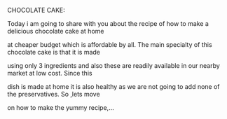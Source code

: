 CHOCOLATE CAKE:

Today i am going to share with you about the recipe of how to make a delicious chocolate cake at home 

at cheaper budget which is affordable by all. The main specialty of this chocolate cake is that it is made 

using only  3 ingredients and also these are readily available in our nearby market at low cost. Since this 

dish is made at home it is also healthy as we are not going to add none of the preservatives. So ,lets move 

on  how to make the yummy recipe,...